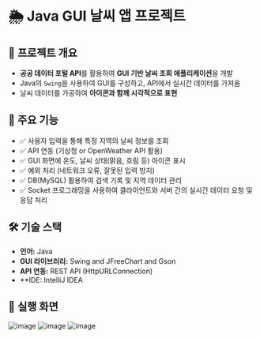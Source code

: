 # 🌦 Java GUI 날씨 앱 프로젝트

## 📌 프로젝트 개요
- **공공 데이터 포털 API**를 활용하여 **GUI 기반 날씨 조회 애플리케이션**을 개발  
- Java의 `Swing`을 사용하여 GUI를 구성하고, API에서 실시간 데이터를 가져옴  
- 날씨 데이터를 가공하여 **아이콘과 함께 시각적으로 표현**  

## 📜 주요 기능
- ✅ 사용자 입력을 통해 특정 지역의 날씨 정보를 조회
- ✅ API 연동 (기상청 or OpenWeather API 활용)
- ✅ GUI 화면에 온도, 날씨 상태(맑음, 흐림 등) 아이콘 표시
- ✅ 예외 처리 (네트워크 오류, 잘못된 입력 방지)
- ✅ DB(MySQL) 활용하여 검색 기록 및 지역 데이터 관리
- ✅ Socket 프로그래밍을 사용하여 클라이언트와 서버 간의 실시간 데이터 요청 및 응답 처리

## 🛠️ 기술 스택
- **언어:** Java  
- **GUI 라이브러리:** Swing and JFreeChart and Gson
- **API 연동:** REST API (HttpURLConnection)  
- **IDE: IntelliJ IDEA 

## 📸 실행 화면
![image](https://github.com/user-attachments/assets/b6daadaf-c4b7-4ac7-b8f7-401e019b434a)
![image](https://github.com/user-attachments/assets/795253b3-aa20-4ade-b874-10d2d16a1431)
![image](https://github.com/user-attachments/assets/79eceb83-215d-43b8-ae0c-c8f6cce015bc)
